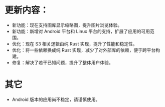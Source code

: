 # 更新内容：

- 新功能：现在支持图库显示缩略图，提升图片浏览体验。
- 新功能：新增对 Android 平台和 Linux 平台的支持，扩展了应用的可用范围。
- 优化：现在 S3 相关逻辑由纯 Rust 实现，提升了性能和稳定性。
- 优化：将一些依赖换成纯 Rust 实现，减少了对外部库的依赖，便于跨平台构建。
- 修复：解决了若干已知问题，提升了整体用户体验。

# 其它

- Android 版本的应用尚不稳定，请谨慎使用。